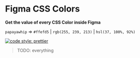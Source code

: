 # Figma CSS Colors

**Get the value of every CSS Color inside Figma**

`papayawhip` => `#ffefd5` | `rgb(255, 239, 213)` | `hsl(37, 100%, 92%)`

[![code style: prettier](https://img.shields.io/badge/code_style-prettier-ff69b4.svg)](https://github.com/prettier/prettier)

> TODO: everything
